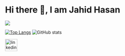 # Hi there 👋, I am Jahid Hasan
![](https://media.licdn.com/dms/image/D5616AQGq6PTKpC1sUw/profile-displaybackgroundimage-shrink_350_1400/0/1714670323994?e=1723680000&v=beta&t=o5kDzpO9bFaZklkaEo207UIesvK7H-RRKR7tOarwc4Y)


[![Top Langs](https://github-readme-stats.vercel.app/api/top-langs/?username=Onik121)](https://github.com/anuraghazra/github-readme-stats) ![GitHub stats](https://github-readme-stats.vercel.app/api?username=Onik121&show_icons=true&count_private=true)  


[<img src='https://cdn.jsdelivr.net/npm/simple-icons@3.0.1/icons/linkedin.svg' alt='linkedin' height='40'>](https://www.linkedin.com/in/jahid-hasan-developer/)  


 



